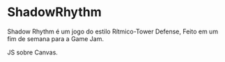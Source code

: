 # ShadowRhythm
Shadow Rhythm é um jogo do estilo Rítmico-Tower Defense, Feito em um fim de semana para a Game Jam.

JS sobre Canvas.
